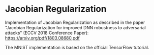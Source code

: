 # Jacobian Regularization

Implementation of Jacobian Regularization as described in the paper "Jacobian Regularization for improved DNN robustness to adversarial attacks" (ECCV 2018 Conference Paper): https://arxiv.org/pdf/1803.08680.pdf

The MNIST implementation is based on the official TensorFlow tutorial.
